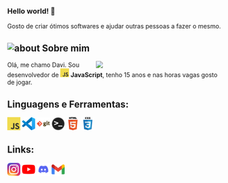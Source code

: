### Hello world! 👋

Gosto de criar ótimos softwares e ajudar outras pessoas a fazer o mesmo.

## <img width="45" alt="about" src="https://raw.github.com/elizarov/elizarov/master/about.png"> Sobre mim

<img align="right" width="300" src="https://i2.wp.com/allhtaccess.info/wp-content/uploads/2018/03/programming.gif?fit=1281%2C716&ssl=1" />


Olá, me chamo Davi.
Sou desenvolvedor de <a><img width="20px" alt="JavaScript" src="https://raw.githubusercontent.com/github/explore/80688e429a7d4ef2fca1e82350fe8e3517d3494d/topics/javascript/javascript.png"><strong> JavaScript</strong></a>, tenho 15 anos e nas horas vagas gosto de jogar.


## **Linguagens e Ferramentas:**  

<code><img height="30" src="https://raw.githubusercontent.com/github/explore/80688e429a7d4ef2fca1e82350fe8e3517d3494d/topics/javascript/javascript.png"></code>
<code><img height="30" src="https://raw.githubusercontent.com/github/explore/80688e429a7d4ef2fca1e82350fe8e3517d3494d/topics/visual-studio-code/visual-studio-code.png"></code>
<code><img height="30" src="https://raw.githubusercontent.com/github/explore/80688e429a7d4ef2fca1e82350fe8e3517d3494d/topics/git/git.png"></code>
<code><img height="30" src="https://raw.githubusercontent.com/github/explore/80688e429a7d4ef2fca1e82350fe8e3517d3494d/topics/terminal/terminal.png"></code>
<code><img height="30" src="https://raw.githubusercontent.com/github/explore/80688e429a7d4ef2fca1e82350fe8e3517d3494d/topics/html/html.png"></code>
<code><img height="30" src="https://raw.githubusercontent.com/github/explore/80688e429a7d4ef2fca1e82350fe8e3517d3494d/topics/css/css.png"></code>

## **Links:**  

<a href="https://www.instagram.com/davidimrt/"><img height="30" alt="Instagram" src="https://raw.githubusercontent.com/github/explore/80688e429a7d4ef2fca1e82350fe8e3517d3494d/topics/instagram/instagram.png"></a>
<a href="https://www.youtube.com/c/DavidiMRT/"><img height="30" alt="Youtube" src="https://raw.githubusercontent.com/github/explore/80688e429a7d4ef2fca1e82350fe8e3517d3494d/topics/youtube/youtube.png"></a>
<a href="https://discord.gg/bN6BfNquTe"><img height="30" alt="Discord" src="https://raw.githubusercontent.com/github/explore/80688e429a7d4ef2fca1e82350fe8e3517d3494d/topics/discord/discord.png"></a>
<a href="mrt.daviid@gmail.com"><img height="30" alt="Gmail" src="https://raw.githubusercontent.com/github/explore/80688e429a7d4ef2fca1e82350fe8e3517d3494d/topics/gmail/gmail.png"></a>
